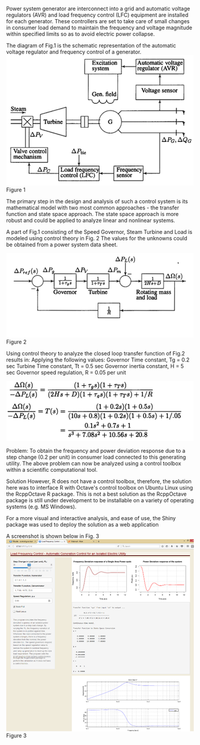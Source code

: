 Power system generator are interconnect into a grid and automatic voltage regulators (AVR) and load frequency control (LFC)
equipment are installed for each generator. These controllers are set to take care of small changes in consumer load
demand to maintain the frequency and voltage magnitude within specified limits so as to avoid electric power collapse.

The diagram of Fig.1 is the schematic representation of the automatic voltage regulator and frequency control of a 
generator.
![alt text](https://github.com/benubah/control-gsoc-test/blob/master/Fig1_powersystem%20_schematicdiagram.png "Figure 1")
Figure 1


The primary step in the design and analysis of such a control system is its mathematical model with two most common
approaches - the transfer function and state space approach.
The state space approach is more robust and could be applied to analyze linear and nonlinear systems.


A part of Fig.1 consisting of the Speed Governor, Steam Turbine and Load is modeled using control theory in Fig. 2
The values for the unknowns could be obtained from a power system data sheet.

![alt text](https://github.com/benubah/control-gsoc-test/blob/master/Fig2blockmodel.png "Figure 2")
Figure 2 


Using control theory to analyze the closed loop transfer function of Fig.2 results in:
Applying the following values:
Governor Time constant, Tg = 0.2 sec
Turbine Time constant, Tt = 0.5 sec
Governor inertia constant, H = 5 sec
Governor speed regulation, R = 0.05 per unit

![alt text](https://github.com/benubah/control-gsoc-test/blob/master/tf.png "Figure 2")

Problem:
To obtain the frequency and power deviation response due to a step change (0.2 per unit) in consumer load connected to this
generating utility.
The above problem can now be analyzed using a control toolbox within a scientific computational tool. 

Solution
However, R does not have a control toolbox, therefore, the solution here was to interface R with Octave's control
toolbox on Ubuntu Linux using the RcppOctave R package. This is not a best solution as the RcppOctave package 
is still under development to be installable on a variety of operating systems (e.g. MS Windows).

For a more visual and interactive analysis, and ease of use, the Shiny package was used to deploy the solution as a web application

A screenshot is shown below in Fig. 3
![alt text](https://github.com/benubah/control-gsoc-test/blob/master/Fig3.png "Figure 3")
Figure 3
